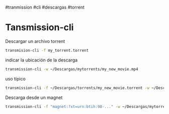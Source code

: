 #tranmission #cli #descargas #torrent
# Tansmission-cli

Descargar un archivo torrent
```bash
transmision-cli -f my_torrent.torrent
```

indicar la ubicación de la descarga
```bash
transmission-cli -w ~/Descargas/mytorrents/my_new_movie.mp4
```
uso típico
```bash
transmission-cli -f ~/Descargas/torrents/my_new_movie.torrent -w ~/Descargas/mytorrents/my_new_movie.mp4
```
Descarga desde un magnet
```bash
transmission-cli -f "magnet:?xt=urn:btih:98-..." -w ~/Descargas/mytorrents/my_new_movie.mp4
```
